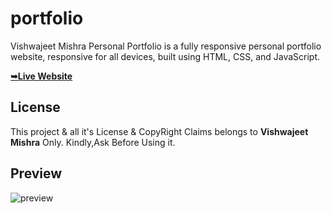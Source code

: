 

# portfolio


Vishwajeet Mishra Personal Portfolio is a fully responsive personal portfolio website, responsive for all devices, built using HTML, CSS, and JavaScript.

 <a href="https://vishwajeetmishra4.github.io/portfolio/"><strong>➥Live Website </strong></a> 
 
 </div>

## License

This project & all it's License & CopyRight Claims belongs to **Vishwajeet Mishra** Only. Kindly,Ask Before Using it. 

## Preview

![preview](https://github.com/vishwajeetmishra4/portfolio/assets/135427511/ec2ca9f8-5a6f-49f4-9abf-99bc8247b3cb)


